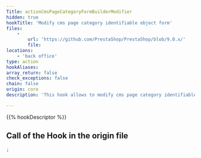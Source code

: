 ```yaml
---
Title: actionCmsPageCategoryFormBuilderModifier
hidden: true
hookTitle: 'Modify cms page category identifiable object form'
files:
    -
        url: 'https://github.com/PrestaShop/PrestaShop/blob/9.0.x/'
        file: 
locations:
    - 'back office'
type: action
hookAliases: 
array_return: false
check_exceptions: false
chain: false
origin: core
description: 'This hook allows to modify cms page category identifiable object forms content by modifying form builder data or FormBuilder itself'

---
```


{{% hookDescriptor %}}

## Call of the Hook in the origin file

```php
;
```

